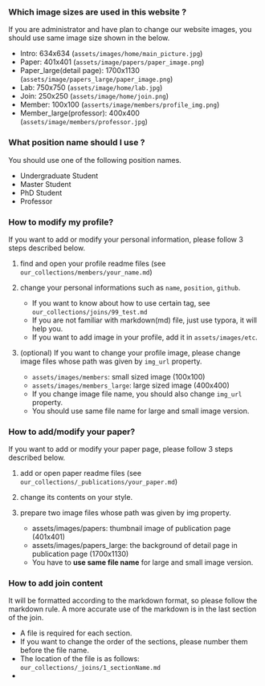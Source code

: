 ### Which image sizes are used in this website ?

If you are administrator and have plan to change our website images, you should use same image size shown in the below.

- Intro: 634x634 (`assets/images/home/main_picture.jpg`)
- Paper: 401x401 (`assets/image/papers/paper_image.png`)
- Paper_large(detail page): 1700x1130 (`assets/image/papers_large/paper_image.png`)
- Lab: 750x750 (`assets/image/home/lab.jpg`)
- Join: 250x250 (`assets/image/home/join.png`)
- Member: 100x100 (`asserts/image/members/profile_img.png`)
- Member_large(professor): 400x400 (`assets/image/members/professor.jpg`)


### What position name should I use ?

You should use one of the following position names.

- Undergraduate Student
- Master Student
- PhD Student
- Professor


### How to modify my profile?

If you want to add or modify your personal information, please follow 3 steps described below. 

1. find and open your profile readme files (see `our_collections/members/your_name.md`)

2. change your personal informations such as `name`, `position`, `github`. 
   - If you want to know about how to use certain tag, see `our_collections/joins/99_test.md`
   - If you are not familiar with markdown(md) file, just use typora, it will help you.
   - If you want to add image in your profile, add it in `assets/images/etc`.

3. (optional) If you want to change your profile image, please change image files whose path was given by `img_url` property.
   - `assets/images/members`: small sized image (100x100)
   - `assets/images/members_large`: large sized image (400x400)
   - If you change image file name, you should also change `img_url` property.
   - You should use same file name for large and small image version.


### How to add/modify your paper?

If you want to add or modify your paper page, please follow 3 steps described below.

1. add or open paper readme files (see `our_collections/_publications/your_paper.md`)

2. change its contents on your style.

3. prepare two image files whose path was given by img property.
   - assets/images/papers: thumbnail image of publication page (401x401)
   - assets/images/papers_large: the background of detail page in publication page (1700x1130)
   - You have to **use same file name** for large and small image version.

### How to add join content

It will be formatted according to the markdown format, so please follow the markdown rule. A more accurate use of the markdown is in the last section of the join.

- A file is required for each section.
- If you want to change the order of the sections, please number them before the file name.
- The location of the file is as follows: `our_collections/_joins/1_sectionName.md`
- 
